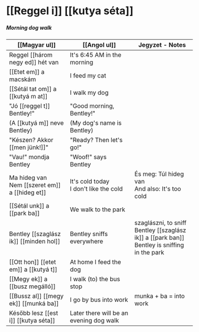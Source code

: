 # [[Reggel i]] [[kutya séta]]
##### Morning dog walk

| [[Magyar ul]]                                    | [[Angol ul]]                             | Jegyzet - Notes                                                                                   |
|--------------------------------------------------|------------------------------------------|---------------------------------------------------------------------------------------------------|
| Reggel [[három negy ed]] hét van                 | It's 6:45 AM in the morning              |                                                                                                   |
| [[Etet em]] a macskám                            | I feed my cat                            |                                                                                                   |
| [[Sétál tat om]] a [[kutyá m at]]                | I walk my dog                            |                                                                                                   |
| "Jó [[reggel t]] Bentley!"                       | "Good morning, Bentley!"                 |                                                                                                   |
| (A [[kutyá m]] neve Bentley)                     | (My dog's name is Bentley)               |                                                                                                   |
| "Készen? Akkor [[men jünk!]]"                    | "Ready? Then let's go!"                  |                                                                                                   |
| "Vau!" mondja Bentley                            | "Woof!" says Bentley                     |                                                                                                   |
| Ma hideg van<br>Nem [[szeret em]] a [[hideg et]] | It's cold today<br>I don't like the cold | És meg: Túl hideg van<br>And also: It's too cold                                                  |
| [[Sétál unk]] a [[park ba]]                      | We walk to the park                      |                                                                                                   |
| Bentley [[szaglász ik]] [[minden hol]]           | Bentley sniffs everywhere                | szaglászni, to sniff<br>Bentley [[szaglász ik]] a [[park ban]]<br>Bentley is sniffing in the park |
| [[Ott hon]] [[etet em]] a [[kutyá t]]            | At home I feed the dog                   |                                                                                                   |
| [[Megy ek]] a [[busz megálló]]                   | I walk (to) the bus stop                 |                                                                                                   |
| [[Bussz al]] [[megy ek]] [[munká ba]]            | I go by bus into work                    | munka + ba = into work                                                                            |
| Később lesz [[est i]] [[kutya séta]]             | Later there will be an evening dog walk  |                                                                                                   |



<!--
| Magyarul                                | Angolul                   | Jegyzet                       |
|-----------------------------------------|---------------------------|-------------------------------|
| [[Reggel i]] étel finom                 | The breakfast food is tasty | [[Reggel i]] = (of) morning (adj.) |
| [[Magyar ország ban]] élek              | I live in Hungary         | ország = country, ‑ban = in   |
-->